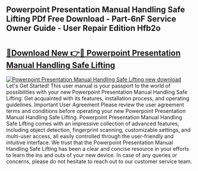 ## Powerpoint Presentation Manual Handling Safe Lifting PDf Free Download - Part-6nF Service Owner Guide - User Repair Edition Hfb2o

# <h2><a href="http://bc8386.oget.top/?id=Powerpoint+Presentation+Manual+Handling+Safe+Lifting">🔗Download New 👉🔴 Powerpoint Presentation Manual Handling Safe Lifting</a></h2>

[![Powerpoint Presentation Manual Handling Safe Lifting new download](https://i.imgur.com/5g1atiW.png)](http://bc8386.oget.top/?id=Powerpoint+Presentation+Manual+Handling+Safe+Lifting)
Let's Get Started! This user manual is your passport to the world of possibilities with your new Powerpoint Presentation Manual Handling Safe Lifting. Get acquainted with its features, installation process, and operating guidelines. Important User Agreement Please review the user agreement terms and conditions before operating your new Powerpoint Presentation Manual Handling Safe Lifting. Powerpoint Presentation Manual Handling Safe Lifting comes with an impressive collection of advanced features, including object detection, fingerprint scanning, customizable settings, and multi-user access, all easily controlled through the user-friendly and intuitive interface. We trust that the Powerpoint Presentation Manual Handling Safe Lifting has been a clear and concise resource in your efforts to learn the ins and outs of your new device. In case of any queries or concerns, please do not hesitate to reach out to our customer service team.
